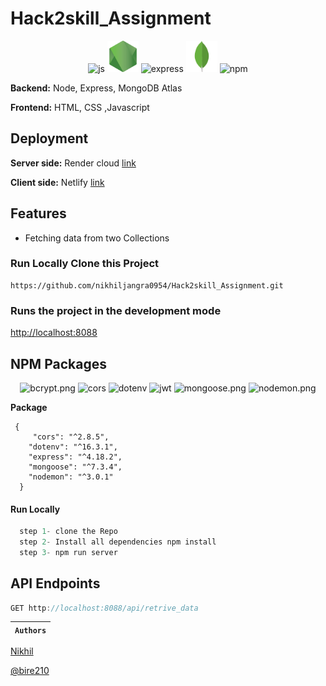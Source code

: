 # Hack2skill_Assignment

<p align = "center">
<img src="https://user-images.githubusercontent.com/25181517/117447155-6a868a00-af3d-11eb-9cfe-245df15c9f3f.png" alt="js" width="50" height="50"/>
<img src="https://raw.githubusercontent.com/PrinceCorwin/Useful-tech-icons/main/images/nodejs.png" alt="nodejs" width="50" height="50"/>
<img src="https://res.cloudinary.com/kc-cloud/images/f_auto,q_auto/v1651772163/expressjslogo/expressjslogo.webp?_i=AA" alt="express" width="50" height="50"/>
 <img src="https://raw.githubusercontent.com/PrinceCorwin/Useful-tech-icons/main/images/mongodb-leaf.png" alt="mongo" width="50" height="50"/> 
<img src="https://user-images.githubusercontent.com/25181517/121401671-49102800-c959-11eb-9f6f-74d49a5e1774.png" alt="npm" width="50" height="50"/>
  
</p>


**Backend:** Node, Express, MongoDB Atlas

**Frontend:** HTML, CSS ,Javascript


## Deployment

**Server side:** Render cloud [link](https://h2s-assignment.onrender.com/api/retrive_data)

**Client side:** Netlify [link](https://h2skillassignment.netlify.app/)

## Features 
 - Fetching data from two Collections


###  Run Locally Clone this Project

```
https://github.com/nikhiljangra0954/Hack2skill_Assignment.git
```
### Runs the project in the development mode

[http://localhost:8088](http://localhost:8088)

## NPM Packages
<p align = "center">
<img src="https://repository-images.githubusercontent.com/139898859/9617c480-81c2-11ea-94fc-322231ead1f0" alt="bcrypt.png" width="70" height="50"/>
<img src="https://github.com/faraz412/cozy-passenger-4798/blob/main/Frontend/Files/cors.png?raw=true" alt="cors" width="70" height="50"/>
<img src="https://github.com/faraz412/cozy-passenger-4798/blob/main/Frontend/Files/download.png?raw=true" alt="dotenv" width="60" height="50"/>
<img src="https://github.com/faraz412/cozy-passenger-4798/blob/main/Frontend/Files/JWT.png?raw=true" alt="jwt" width="70" height="50"/>
<img src="https://4008838.fs1.hubspotusercontent-na1.net/hubfs/4008838/mogoose-logo.png" alt="mongoose.png" width="70" height="70"/>     
<img src="https://user-images.githubusercontent.com/13700/35731649-652807e8-080e-11e8-88fd-1b2f6d553b2d.png" alt="nodemon.png" width="50" height="50"/>

</p>

**Package**
```
 {
     "cors": "^2.8.5",
    "dotenv": "^16.3.1",
    "express": "^4.18.2",
    "mongoose": "^7.3.4",
    "nodemon": "^3.0.1"
  }
```

  #### Run Locally
```javascript
  step 1- clone the Repo 
  step 2- Install all dependencies npm install
  step 3- npm run server
```


## API Endpoints
```javascript
GET http://localhost:8088/api/retrive_data
```


| `Authors` |
| :-------: | 

[Nikhil](https://github.com/nikhiljangra0954)

 
 [@bire210](https://github.com/bire210) 
